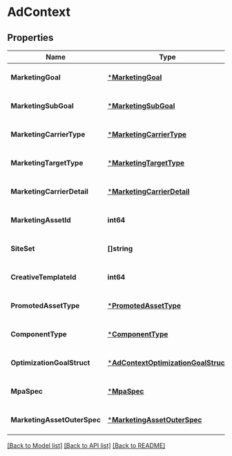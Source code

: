 # AdContext

## Properties
Name | Type | Description | Notes
------------ | ------------- | ------------- | -------------
**MarketingGoal** | [***MarketingGoal**](MarketingGoal.md) |  | [optional] [default to null]
**MarketingSubGoal** | [***MarketingSubGoal**](MarketingSubGoal.md) |  | [optional] [default to null]
**MarketingCarrierType** | [***MarketingCarrierType**](MarketingCarrierType.md) |  | [optional] [default to null]
**MarketingTargetType** | [***MarketingTargetType**](MarketingTargetType.md) |  | [optional] [default to null]
**MarketingCarrierDetail** | [***MarketingCarrierDetail**](marketing_carrier_detail.md) |  | [optional] [default to null]
**MarketingAssetId** | **int64** |  | [optional] [default to null]
**SiteSet** | **[]string** |  | [optional] [default to null]
**CreativeTemplateId** | **int64** |  | [optional] [default to null]
**PromotedAssetType** | [***PromotedAssetType**](PromotedAssetType.md) |  | [optional] [default to null]
**ComponentType** | [***ComponentType**](ComponentType.md) |  | [optional] [default to null]
**OptimizationGoalStruct** | [***AdContextOptimizationGoalStruct**](ad_context_optimization_goal_struct.md) |  | [optional] [default to null]
**MpaSpec** | [***MpaSpec**](mpa_spec.md) |  | [optional] [default to null]
**MarketingAssetOuterSpec** | [***MarketingAssetOuterSpec**](marketing_asset_outer_spec.md) |  | [optional] [default to null]

[[Back to Model list]](../README.md#documentation-for-models) [[Back to API list]](../README.md#documentation-for-api-endpoints) [[Back to README]](../README.md)


